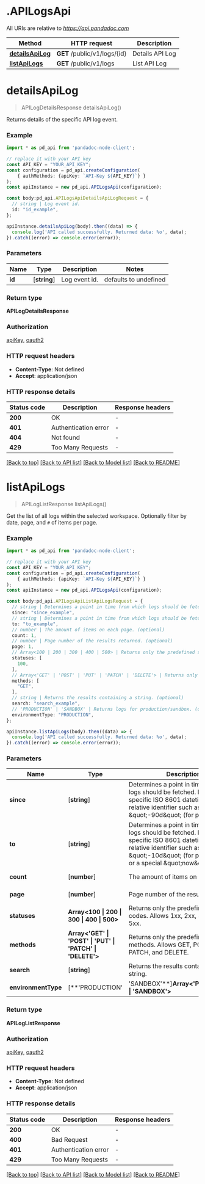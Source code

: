 # .APILogsApi

All URIs are relative to *https://api.pandadoc.com*

Method | HTTP request | Description
------------- | ------------- | -------------
[**detailsApiLog**](APILogsApi.md#detailsApiLog) | **GET** /public/v1/logs/{id} | Details API Log
[**listApiLogs**](APILogsApi.md#listApiLogs) | **GET** /public/v1/logs | List API Log


# **detailsApiLog**
> APILogDetailsResponse detailsApiLog()

Returns details of the specific API log event.

### Example


```typescript
import * as pd_api from 'pandadoc-node-client';

// replace it with your API key
const API_KEY = "YOUR_API_KEY";
const configuration = pd_api.createConfiguration(
    { authMethods: {apiKey: `API-Key ${API_KEY}`} }
);
const apiInstance = new pd_api.APILogsApi(configuration);

const body:pd_api.APILogsApiDetailsApiLogRequest = {
  // string | Log event id.
  id: "id_example",
};

apiInstance.detailsApiLog(body).then((data) => {
  console.log('API called successfully. Returned data: %o', data);
}).catch((error) => console.error(error));
```


### Parameters

Name | Type | Description  | Notes
------------- | ------------- | ------------- | -------------
 **id** | [**string**] | Log event id. | defaults to undefined


### Return type

**APILogDetailsResponse**

### Authorization

[apiKey](../README.md#apikey), [oauth2](../README.md#oauth2)

### HTTP request headers

 - **Content-Type**: Not defined
 - **Accept**: application/json


### HTTP response details
| Status code | Description | Response headers |
|-------------|-------------|------------------|
**200** | OK |  -  |
**401** | Authentication error |  -  |
**404** | Not found |  -  |
**429** | Too Many Requests |  -  |

[[Back to top]](#) [[Back to API list]](README.md#documentation-for-api-endpoints) [[Back to Model list]](README.md#documentation-for-models) [[Back to README]](README.md)

# **listApiLogs**
> APILogListResponse listApiLogs()

Get the list of all logs within the selected workspace. Optionally filter by date, page, and `#` of items per page.

### Example


```typescript
import * as pd_api from 'pandadoc-node-client';

// replace it with your API key
const API_KEY = "YOUR_API_KEY";
const configuration = pd_api.createConfiguration(
    { authMethods: {apiKey: `API-Key ${API_KEY}`} }
);
const apiInstance = new pd_api.APILogsApi(configuration);

const body:pd_api.APILogsApiListApiLogsRequest = {
  // string | Determines a point in time from which logs should be fetched. Either a specific ISO 8601 datetime or a relative identifier such as \"-90d\" (for past 90 days). (optional)
  since: "since_example",
  // string | Determines a point in time from which logs should be fetched. Either a specific ISO 8601 datetime or a relative identifier such as \"-10d\" (for past 10 days) or a special \"now\" value. (optional)
  to: "to_example",
  // number | The amount of items on each page. (optional)
  count: 1,
  // number | Page number of the results returned. (optional)
  page: 1,
  // Array<100 | 200 | 300 | 400 | 500> | Returns only the predefined status codes. Allows 1xx, 2xx, 3xx, 4xx, and 5xx. (optional)
  statuses: [
    100,
  ],
  // Array<'GET' | 'POST' | 'PUT' | 'PATCH' | 'DELETE'> | Returns only the predefined HTTP methods. Allows GET, POST, PUT, PATCH, and DELETE. (optional)
  methods: [
    "GET",
  ],
  // string | Returns the results containing a string. (optional)
  search: "search_example",
  // 'PRODUCTION' | 'SANDBOX' | Returns logs for production/sandbox. (optional)
  environmentType: "PRODUCTION",
};

apiInstance.listApiLogs(body).then((data) => {
  console.log('API called successfully. Returned data: %o', data);
}).catch((error) => console.error(error));
```


### Parameters

Name | Type | Description  | Notes
------------- | ------------- | ------------- | -------------
 **since** | [**string**] | Determines a point in time from which logs should be fetched. Either a specific ISO 8601 datetime or a relative identifier such as \&quot;-90d\&quot; (for past 90 days). | (optional) defaults to undefined
 **to** | [**string**] | Determines a point in time from which logs should be fetched. Either a specific ISO 8601 datetime or a relative identifier such as \&quot;-10d\&quot; (for past 10 days) or a special \&quot;now\&quot; value. | (optional) defaults to undefined
 **count** | [**number**] | The amount of items on each page. | (optional) defaults to undefined
 **page** | [**number**] | Page number of the results returned. | (optional) defaults to undefined
 **statuses** | **Array<100 &#124; 200 &#124; 300 &#124; 400 &#124; 500>** | Returns only the predefined status codes. Allows 1xx, 2xx, 3xx, 4xx, and 5xx. | (optional) defaults to undefined
 **methods** | **Array<&#39;GET&#39; &#124; &#39;POST&#39; &#124; &#39;PUT&#39; &#124; &#39;PATCH&#39; &#124; &#39;DELETE&#39;>** | Returns only the predefined HTTP methods. Allows GET, POST, PUT, PATCH, and DELETE. | (optional) defaults to undefined
 **search** | [**string**] | Returns the results containing a string. | (optional) defaults to undefined
 **environmentType** | [**&#39;PRODUCTION&#39; | &#39;SANDBOX&#39;**]**Array<&#39;PRODUCTION&#39; &#124; &#39;SANDBOX&#39;>** | Returns logs for production/sandbox. | (optional) defaults to undefined


### Return type

**APILogListResponse**

### Authorization

[apiKey](../README.md#apiKey), [oauth2](../README.md#oauth2)

### HTTP request headers

 - **Content-Type**: Not defined
 - **Accept**: application/json


### HTTP response details
| Status code | Description | Response headers |
|-------------|-------------|------------------|
**200** | OK |  -  |
**400** | Bad Request |  -  |
**401** | Authentication error |  -  |
**429** | Too Many Requests |  -  |

[[Back to top]](#) [[Back to API list]](README.md#documentation-for-api-endpoints) [[Back to Model list]](README.md#documentation-for-models) [[Back to README]](README.md)

